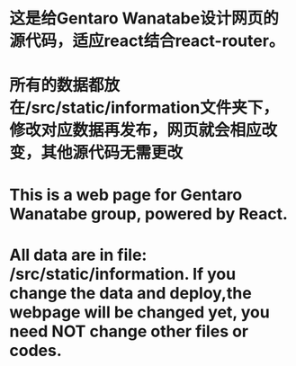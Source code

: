 # 这是给Gentaro Wanatabe设计网页的源代码，适应react结合react-router。

# 所有的数据都放在/src/static/information文件夹下，修改对应数据再发布，网页就会相应改变，其他源代码无需更改


# This is a web page for Gentaro Wanatabe group, powered by React.

# All data are in file: /src/static/information. If you change the data and deploy,the webpage will be changed yet, you need NOT change other files or codes.

